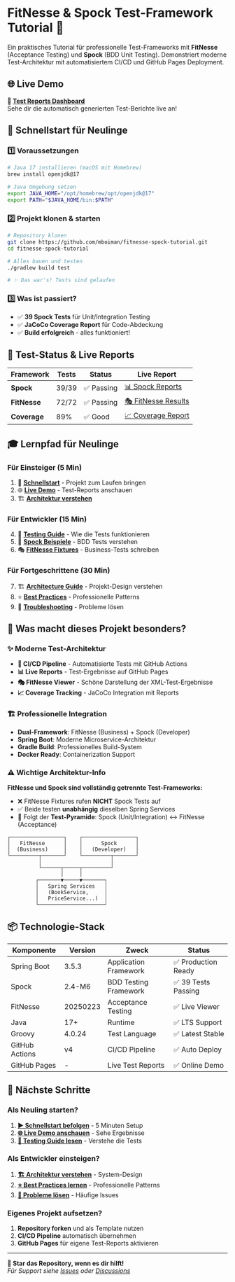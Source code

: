 # FitNesse & Spock Test-Framework Tutorial 🧪

Ein praktisches Tutorial für professionelle Test-Frameworks mit **FitNesse** (Acceptance Testing) und **Spock** (BDD Unit Testing). Demonstriert moderne Test-Architektur mit automatisiertem CI/CD und GitHub Pages Deployment.

## 🌐 Live Demo

**🔗 [Test Reports Dashboard](https://mboiman.github.io/fitnesse-spock-tutorial/)**  
Sehe dir die automatisch generierten Test-Berichte live an!

## 🚀 Schnellstart für Neulinge

### 1️⃣ Voraussetzungen
```bash
# Java 17 installieren (macOS mit Homebrew)
brew install openjdk@17

# Java Umgebung setzen
export JAVA_HOME="/opt/homebrew/opt/openjdk@17"
export PATH="$JAVA_HOME/bin:$PATH"
```

### 2️⃣ Projekt klonen & starten
```bash
# Repository klonen
git clone https://github.com/mboiman/fitnesse-spock-tutorial.git
cd fitnesse-spock-tutorial

# Alles bauen und testen
./gradlew build test

# ✨ Das war's! Tests sind gelaufen
```

### 3️⃣ Was ist passiert?
- ✅ **39 Spock Tests** für Unit/Integration Testing
- ✅ **JaCoCo Coverage Report** für Code-Abdeckung
- ✅ **Build erfolgreich** - alles funktioniert!

## 🎯 Test-Status & Live Reports

| Framework | Tests | Status | Live Report |
|-----------|-------|--------|-------------|
| **Spock** | 39/39 | ✅ Passing | [📊 Spock Reports](https://mboiman.github.io/fitnesse-spock-tutorial/build/reports/tests/test/index.html) |
| **FitNesse** | 72/72 | ✅ Passing | [🎭 FitNesse Results](https://mboiman.github.io/fitnesse-spock-tutorial/fitnesse-results.html) |
| **Coverage** | 89% | ✅ Good | [📈 Coverage Report](https://mboiman.github.io/fitnesse-spock-tutorial/build/reports/jacoco/test/html/index.html) |

## 🎓 Lernpfad für Neulinge

### Für Einsteiger (5 Min)
1. 🚀 **[Schnellstart](#-schnellstart-für-neulinge)** - Projekt zum Laufen bringen
2. 🌐 **[Live Demo](#-live-demo)** - Test-Reports anschauen
3. 🏗️ **[Architektur verstehen](#-wichtige-architektur-info)**

### Für Entwickler (15 Min)
4. 🧪 **[Testing Guide](docs/testing-guide.md)** - Wie die Tests funktionieren
5. 📖 **[Spock Beispiele](docs/examples/spock-tests.md)** - BDD Tests verstehen
6. 🎭 **[FitNesse Fixtures](docs/examples/fitnesse-fixtures.md)** - Business-Tests schreiben

### Für Fortgeschrittene (30 Min)
7. 🏗️ **[Architecture Guide](docs/architecture.md)** - Projekt-Design verstehen
8. ⭐ **[Best Practices](docs/best-practices.md)** - Professionelle Patterns
9. 🔧 **[Troubleshooting](docs/troubleshooting.md)** - Probleme lösen

## 🎯 Was macht dieses Projekt besonders?

### ✨ Moderne Test-Architektur
- **🔄 CI/CD Pipeline** - Automatisierte Tests mit GitHub Actions
- **📊 Live Reports** - Test-Ergebnisse auf GitHub Pages
- **🎭 FitNesse Viewer** - Schöne Darstellung der XML-Test-Ergebnisse
- **📈 Coverage Tracking** - JaCoCo Integration mit Reports

### 🏗️ Professionelle Integration
- **Dual-Framework**: FitNesse (Business) + Spock (Developer)
- **Spring Boot**: Moderne Microservice-Architektur
- **Gradle Build**: Professionelles Build-System
- **Docker Ready**: Containerization Support

### ⚠️ Wichtige Architektur-Info

**FitNesse und Spock sind vollständig getrennte Test-Frameworks:**
- ❌ FitNesse Fixtures rufen **NICHT** Spock Tests auf
- ✅ Beide testen **unabhängig** dieselben Spring Services  
- 🔺 Folgt der **Test-Pyramide**: Spock (Unit/Integration) ↔ FitNesse (Acceptance)

```
┌─────────────────┐    ┌─────────────────┐
│   FitNesse      │    │      Spock      │
│  (Business)     │    │   (Developer)   │
└─────────┬───────┘    └─────────┬───────┘
          │                      │
          └──────┬─────┬─────────┘
                 │     │
         ┌───────▼─────▼───────┐
         │   Spring Services   │
         │   (BookService,     │
         │   PriceService...)  │
         └─────────────────────┘
```

## 📦 Technologie-Stack

| Komponente | Version | Zweck | Status |
|------------|---------|-------|--------|
| Spring Boot | 3.5.3 | Application Framework | ✅ Production Ready |
| Spock | 2.4-M6 | BDD Testing Framework | ✅ 39 Tests Passing |
| FitNesse | 20250223 | Acceptance Testing | ✅ Live Viewer |
| Java | 17+ | Runtime | ✅ LTS Support |
| Groovy | 4.0.24 | Test Language | ✅ Latest Stable |
| GitHub Actions | v4 | CI/CD Pipeline | ✅ Auto Deploy |
| GitHub Pages | - | Live Test Reports | ✅ Online Demo |

## 🚀 Nächste Schritte

### Als Neuling starten?
1. **[▶️ Schnellstart befolgen](#-schnellstart-für-neulinge)** - 5 Minuten Setup
2. **[🌐 Live Demo anschauen](https://mboiman.github.io/fitnesse-spock-tutorial/)** - Sehe Ergebnisse
3. **[📖 Testing Guide lesen](docs/testing-guide.md)** - Verstehe die Tests

### Als Entwickler einsteigen?
1. **[🏗️ Architektur verstehen](docs/architecture.md)** - System-Design
2. **[⭐ Best Practices lernen](docs/best-practices.md)** - Professionelle Patterns
3. **[🔧 Probleme lösen](docs/troubleshooting.md)** - Häufige Issues

### Eigenes Projekt aufsetzen?
1. **Repository forken** und als Template nutzen
2. **CI/CD Pipeline** automatisch übernehmen
3. **GitHub Pages** für eigene Test-Reports aktivieren

---

**🌟 Star das Repository, wenn es dir hilft!**  
*Für Support siehe [Issues](https://github.com/mboiman/fitnesse-spock-tutorial/issues) oder [Discussions](https://github.com/mboiman/fitnesse-spock-tutorial/discussions)*